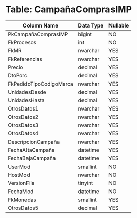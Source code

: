 # Table: CampañaComprasIMP

| Column Name | Data Type | Nullable |
|-------------|-----------|----------|
| PkCampañaComprasIMP | bigint | NO |
| FkProcesos | int | NO |
| FkMR | nvarchar | YES |
| FkReferencias | nvarchar | YES |
| Precio | decimal | YES |
| DtoPorc | decimal | YES |
| FkPedidoTipoCodigoMarca | nvarchar | YES |
| UnidadesDesde | decimal | YES |
| UnidadesHasta | decimal | YES |
| OtrosDatos1 | nvarchar | YES |
| OtrosDatos2 | nvarchar | YES |
| OtrosDatos3 | nvarchar | YES |
| OtrosDatos4 | nvarchar | YES |
| DescripcionCampaña | nvarchar | YES |
| FechaAltaCampaña | datetime | YES |
| FechaBajaCampaña | datetime | YES |
| UserMod | smallint | NO |
| HostMod | nvarchar | NO |
| VersionFila | tinyint | NO |
| FechaMod | datetime | NO |
| FkMonedas | smallint | YES |
| OtrosDatos5 | decimal | YES |
